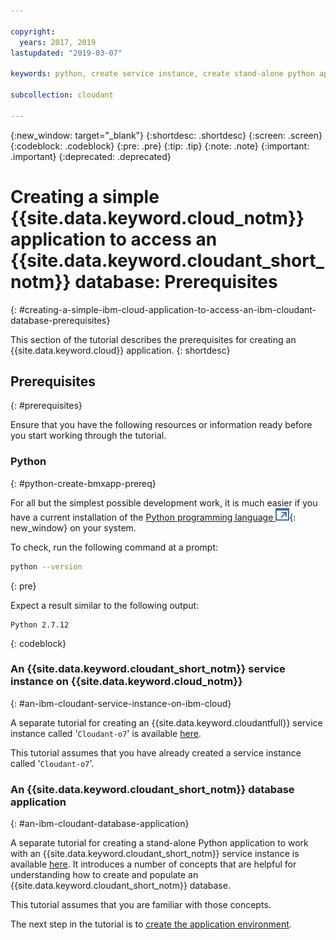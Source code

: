 ```yaml
---

copyright:
  years: 2017, 2019
lastupdated: "2019-03-07"

keywords: python, create service instance, create stand-alone python application

subcollection: cloudant

---
```


{:new_window: target="_blank"}
{:shortdesc: .shortdesc}
{:screen: .screen}
{:codeblock: .codeblock}
{:pre: .pre}
{:tip: .tip}
{:note: .note}
{:important: .important}
{:deprecated: .deprecated}

<!-- Acrolinx: 2017-05-10 -->

# Creating a simple {{site.data.keyword.cloud_notm}} application to access an {{site.data.keyword.cloudant_short_notm}} database: Prerequisites
{: #creating-a-simple-ibm-cloud-application-to-access-an-ibm-cloudant-database-prerequisites}

This section of the tutorial describes the prerequisites
for creating an {{site.data.keyword.cloud}} application.
{: shortdesc}

## Prerequisites
{: #prerequisites}

Ensure that you have the following resources or information ready
before you start working through the tutorial.

### Python
{: #python-create-bmxapp-prereq}

For all but the simplest possible development work,
it is much easier if you have a current installation of the
[Python programming language ![External link icon](../images/launch-glyph.svg "External link icon")](https://www.python.org/){: new_window}
on your system.

To check,
run the following command at a prompt:

```sh
python --version
```
{: pre}

Expect a result similar to the following output:

```
Python 2.7.12
```
{: codeblock}

### An {{site.data.keyword.cloudant_short_notm}} service instance on {{site.data.keyword.cloud_notm}}
{: #an-ibm-cloudant-service-instance-on-ibm-cloud}

A separate tutorial for creating an {{site.data.keyword.cloudantfull}} service instance called
'`Cloudant-o7`' is available [here](/docs/services/Cloudant/tutorials/create_service.html).

This tutorial assumes that you have already created a service instance called
'`Cloudant-o7`'.

### An {{site.data.keyword.cloudant_short_notm}} database application
{: #an-ibm-cloudant-database-application}

A separate tutorial for creating a stand-alone Python application
to work with an {{site.data.keyword.cloudant_short_notm}}
service instance is available [here](/docs/services/Cloudant/tutorials/create_database.html).
It introduces a number of concepts that are helpful for understanding how to create and populate an {{site.data.keyword.cloudant_short_notm}} database.

This tutorial assumes that you are familiar with those concepts.

The next step in the tutorial is to [create the application environment](/docs/services/Cloudant/tutorials/create_bmxapp_appenv.html).